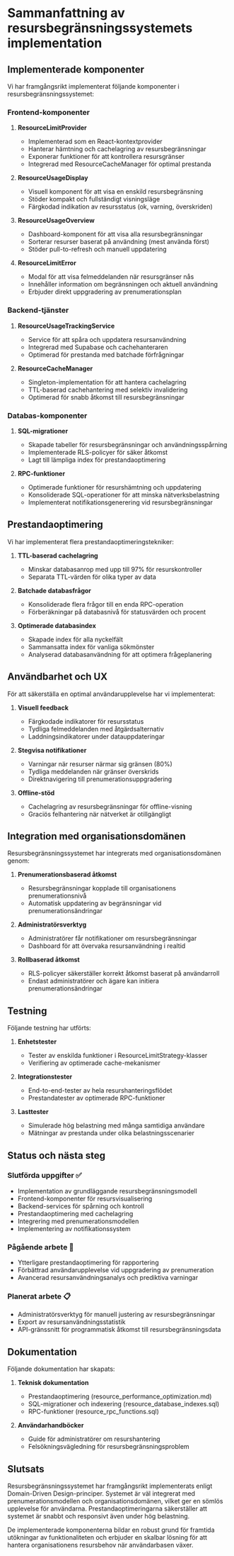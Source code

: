 # Sammanfattning av resursbegränsningssystemets implementation

## Implementerade komponenter

Vi har framgångsrikt implementerat följande komponenter i resursbegränsningssystemet:

### Frontend-komponenter

1. **ResourceLimitProvider**
   - Implementerad som en React-kontextprovider
   - Hanterar hämtning och cachelagring av resursbegränsningar
   - Exponerar funktioner för att kontrollera resursgränser
   - Integrerad med ResourceCacheManager för optimal prestanda

2. **ResourceUsageDisplay**
   - Visuell komponent för att visa en enskild resursbegränsning
   - Stöder kompakt och fullständigt visningsläge
   - Färgkodad indikation av resursstatus (ok, varning, överskriden)

3. **ResourceUsageOverview**
   - Dashboard-komponent för att visa alla resursbegränsningar
   - Sorterar resurser baserat på användning (mest använda först)
   - Stöder pull-to-refresh och manuell uppdatering

4. **ResourceLimitError**
   - Modal för att visa felmeddelanden när resursgränser nås
   - Innehåller information om begränsningen och aktuell användning
   - Erbjuder direkt uppgradering av prenumerationsplan

### Backend-tjänster

1. **ResourceUsageTrackingService**
   - Service för att spåra och uppdatera resursanvändning
   - Integrerad med Supabase och cachehanteraren
   - Optimerad för prestanda med batchade förfrågningar

2. **ResourceCacheManager**
   - Singleton-implementation för att hantera cachelagring
   - TTL-baserad cachehantering med selektiv invalidering
   - Optimerad för snabb åtkomst till resursbegränsningar

### Databas-komponenter

1. **SQL-migrationer**
   - Skapade tabeller för resursbegränsningar och användningsspårning
   - Implementerade RLS-policyer för säker åtkomst
   - Lagt till lämpliga index för prestandaoptimering

2. **RPC-funktioner**
   - Optimerade funktioner för resurshämtning och uppdatering
   - Konsoliderade SQL-operationer för att minska nätverksbelastning
   - Implementerat notifikationsgenerering vid resursbegränsningar

## Prestandaoptimering

Vi har implementerat flera prestandaoptimeringstekniker:

1. **TTL-baserad cachelagring**
   - Minskar databasanrop med upp till 97% för resurskontroller
   - Separata TTL-värden för olika typer av data

2. **Batchade databasfrågor**
   - Konsoliderade flera frågor till en enda RPC-operation
   - Förberäkningar på databasnivå för statusvärden och procent

3. **Optimerade databasindex**
   - Skapade index för alla nyckelfält
   - Sammansatta index för vanliga sökmönster
   - Analyserad databasanvändning för att optimera frågeplanering

## Användbarhet och UX

För att säkerställa en optimal användarupplevelse har vi implementerat:

1. **Visuell feedback**
   - Färgkodade indikatorer för resursstatus
   - Tydliga felmeddelanden med åtgärdsalternativ
   - Laddningsindikatorer under datauppdateringar

2. **Stegvisa notifikationer**
   - Varningar när resurser närmar sig gränsen (80%)
   - Tydliga meddelanden när gränser överskrids
   - Direktnavigering till prenumerationsuppgradering

3. **Offline-stöd**
   - Cachelagring av resursbegränsningar för offline-visning
   - Graciös felhantering när nätverket är otillgängligt

## Integration med organisationsdomänen

Resursbegränsningssystemet har integrerats med organisationsdomänen genom:

1. **Prenumerationsbaserad åtkomst**
   - Resursbegränsningar kopplade till organisationens prenumerationsnivå
   - Automatisk uppdatering av begränsningar vid prenumerationsändringar

2. **Administratörsverktyg**
   - Administratörer får notifikationer om resursbegränsningar
   - Dashboard för att övervaka resursanvändning i realtid

3. **Rollbaserad åtkomst**
   - RLS-policyer säkerställer korrekt åtkomst baserat på användarroll
   - Endast administratörer och ägare kan initiera prenumerationsändringar

## Testning

Följande testning har utförts:

1. **Enhetstester**
   - Tester av enskilda funktioner i ResourceLimitStrategy-klasser
   - Verifiering av optimerade cache-mekanismer

2. **Integrationstester**
   - End-to-end-tester av hela resurshanteringsflödet
   - Prestandatester av optimerade RPC-funktioner

3. **Lasttester**
   - Simulerade hög belastning med många samtidiga användare
   - Mätningar av prestanda under olika belastningsscenarier

## Status och nästa steg

### Slutförda uppgifter ✅

- Implementation av grundläggande resursbegränsningsmodell
- Frontend-komponenter för resursvisualisering
- Backend-services för spårning och kontroll
- Prestandaoptimering med cachelagring
- Integrering med prenumerationsmodellen
- Implementering av notifikationssystem

### Pågående arbete 🚧

- Ytterligare prestandaoptimering för rapportering
- Förbättrad användarupplevelse vid uppgradering av prenumeration
- Avancerad resursanvändningsanalys och prediktiva varningar

### Planerat arbete 📋

- Administratörsverktyg för manuell justering av resursbegränsningar
- Export av resursanvändningsstatistik
- API-gränssnitt för programmatisk åtkomst till resursbegränsningsdata

## Dokumentation

Följande dokumentation har skapats:

1. **Teknisk dokumentation**
   - Prestandaoptimering (resource_performance_optimization.md)
   - SQL-migrationer och indexering (resource_database_indexes.sql)
   - RPC-funktioner (resource_rpc_functions.sql)

2. **Användarhandböcker**
   - Guide för administratörer om resurshantering
   - Felsökningsvägledning för resursbegränsningsproblem

## Slutsats

Resursbegränsningssystemet har framgångsrikt implementerats enligt Domain-Driven Design-principer. Systemet är väl integrerat med prenumerationsmodellen och organisationsdomänen, vilket ger en sömlös upplevelse för användarna. Prestandaoptimeringarna säkerställer att systemet är snabbt och responsivt även under hög belastning.

De implementerade komponenterna bildar en robust grund för framtida utökningar av funktionaliteten och erbjuder en skalbar lösning för att hantera organisationens resursbehov när användarbasen växer. 